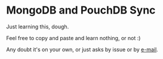 # MongoDB and PouchDB Sync

Just learning this, dough.

Feel free to copy and paste and learn nothing, or not :)

Any doubt it's on your own, or just asks by issue or by [e-mail](emailto:nncl@live.com).
